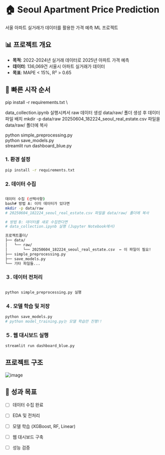 # 🏠 Seoul Apartment Price Prediction

서울 아파트 실거래가 데이터를 활용한 가격 예측 ML 프로젝트

## 📊 프로젝트 개요
- **목적**: 2022-2024년 실거래 데이터로 2025년 아파트 가격 예측
- **데이터**: 136,069건 서울시 아파트 실거래가 데이터
- **목표**: MAPE < 15%, R² > 0.65

## 🚀 빠른 시작 순서
pip install -r requirements.txt  \

data_collection.ipynb 실행시켜서 raw 데이터 생성
 data/raw/ 폴더 생성 후 데이터 파일 배치
mkdir -p data/raw
20250604_182224_seoul_real_estate.csv 파일을 data/raw/ 폴더에 복사

python simple_preprocessing.py  \
python save_models.py  \
streamlit run dashboard_blue.py



### 1. 환경 설정
```bash
pip install -r requirements.txt
```

### 2. 데이터 수집
```bash

데이터 수집 (선택사항)
bash# 방법 A: 이미 데이터가 있다면
mkdir -p data/raw
# 20250604_182224_seoul_real_estate.csv 파일을 data/raw/ 폴더에 복사

# 방법 B: 데이터를 새로 수집한다면
# data_collection.ipynb 실행 (Jupyter Notebook에서)

프로젝트폴더/
├── data/
│   └── raw/
│       └── 20250604_182224_seoul_real_estate.csv  ← 이 파일이 필요!
├── simple_preprocessing.py
├── save_models.py
└── 기타 파일들...
```

### ３. 데이터 전처리
```bash

python simple_preprocessing.py 실행

```

### ４. 모델 학습 및 저장
```bash
python save_models.py
# python model_training.py는 모델 학습만 진행!!
```

### ５. 웹 대시보드 실행
```bash
streamlit run dashboard_blue.py
```

## 프로젝트 구조
![image](https://github.com/user-attachments/assets/5cea7f04-98cf-424f-9292-81dee687b0bd)



## 🎯 성과 목표
- [ ] 데이터 수집 완료
- [ ] EDA 및 전처리 
- [ ] 모델 학습 (XGBoost, RF, Linear)
- [ ] 웹 대시보드 구축
- [ ] 성능 검증


